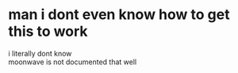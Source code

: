 # man i dont even know how to get this to work
i literally dont know  
moonwave is not documented that well